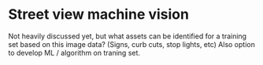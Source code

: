 # Street view machine vision

 Not heavily discussed yet, but what assets can be identified for a training set based on this image data? (Signs, curb cuts, stop lights, etc) Also option to develop ML / algorithm on traning set.